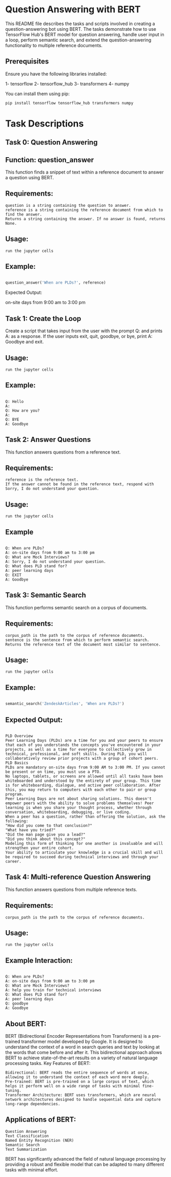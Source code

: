 # Question Answering with BERT

This README file describes the tasks and scripts involved in creating a question-answering bot using BERT. The tasks demonstrate how to use TensorFlow Hub's BERT model for question answering, handle user input in a loop, perform semantic search, and extend the question-answering functionality to multiple reference documents.
## Prerequisites

Ensure you have the following libraries installed:

1-    tensorflow
2-    tensorflow_hub
3-    transformers
4-    numpy

You can install them using pip:

```bash
pip install tensorflow tensorflow_hub transformers numpy
```

# Task Descriptions
## Task 0: Question Answering

## Function: question_answer

This function finds a snippet of text within a reference document to answer a question using BERT.

## Requirements:

    question is a string containing the question to answer.
    reference is a string containing the reference document from which to find the answer.
    Returns a string containing the answer. If no answer is found, returns None.

## Usage:

    run the jupyter cells

## Example:

```python

question_answer('When are PLDs?', reference)
```

Expected Output:


on-site days from 9:00 am to 3:00 pm

## Task 1: Create the Loop

Create a script that takes input from the user with the prompt Q: and prints A: as a response. If the user inputs exit, quit, goodbye, or bye, print A: Goodbye and exit.

## Usage:

    run the jupyter cells

## Example:

```plaintext

Q: Hello
A:
Q: How are you?
A:
Q: BYE
A: Goodbye
```

## Task 2: Answer Questions


This function answers questions from a reference text.

## Requirements:

    reference is the reference text.
    If the answer cannot be found in the reference text, respond with Sorry, I do not understand your question.

## Usage:

    run the jupyter cells

## Example

```plaintext

Q: When are PLDs?
A: on-site days from 9:00 am to 3:00 pm
Q: What are Mock Interviews?
A: Sorry, I do not understand your question.
Q: What does PLD stand for?
A: peer learning days
Q: EXIT
A: Goodbye
```


## Task 3: Semantic Search


This function performs semantic search on a corpus of documents.

## Requirements:

    corpus_path is the path to the corpus of reference documents.
    sentence is the sentence from which to perform semantic search.
    Returns the reference text of the document most similar to sentence.

## Usage:

    run the jupyter cells

## Example:

```python

semantic_search('ZendeskArticles', 'When are PLDs?')
```

## Expected Output:

```plaintext

PLD Overview
Peer Learning Days (PLDs) are a time for you and your peers to ensure that each of you understands the concepts you've encountered in your projects, as well as a time for everyone to collectively grow in technical, professional, and soft skills. During PLD, you will collaboratively review prior projects with a group of cohort peers.
PLD Basics
PLDs are mandatory on-site days from 9:00 AM to 3:00 PM. If you cannot be present or on time, you must use a PTO. 
No laptops, tablets, or screens are allowed until all tasks have been whiteboarded and understood by the entirety of your group. This time is for whiteboarding, dialogue, and active peer collaboration. After this, you may return to computers with each other to pair or group program. 
Peer Learning Days are not about sharing solutions. This doesn't empower peers with the ability to solve problems themselves! Peer learning is when you share your thought process, whether through conversation, whiteboarding, debugging, or live coding. 
When a peer has a question, rather than offering the solution, ask the following:
"How did you come to that conclusion?"
"What have you tried?"
"Did the man page give you a lead?"
"Did you think about this concept?"
Modeling this form of thinking for one another is invaluable and will strengthen your entire cohort.
Your ability to articulate your knowledge is a crucial skill and will be required to succeed during technical interviews and through your career.
```

## Task 4: Multi-reference Question Answering


This function answers questions from multiple reference texts.

## Requirements:

    corpus_path is the path to the corpus of reference documents.

## Usage:

    run the jupyter cells


## Example Interaction:

```plaintext

Q: When are PLDs?
A: on-site days from 9:00 am to 3:00 pm
Q: What are Mock Interviews?
A: help you train for technical interviews
Q: What does PLD stand for?
A: peer learning days
Q: goodbye
A: Goodbye
```

## About BERT:

BERT (Bidirectional Encoder Representations from Transformers) is a pre-trained transformer model developed by Google. It is designed to understand the context of a word in search queries and text by looking at the words that come before and after it. This bidirectional approach allows BERT to achieve state-of-the-art results on a variety of natural language processing tasks.
Key Features of BERT:

    Bidirectional: BERT reads the entire sequence of words at once, allowing it to understand the context of each word more deeply.
    Pre-trained: BERT is pre-trained on a large corpus of text, which helps it perform well on a wide range of tasks with minimal fine-tuning.
    Transformer Architecture: BERT uses transformers, which are neural network architectures designed to handle sequential data and capture long-range dependencies.

## Applications of BERT:

    Question Answering
    Text Classification
    Named Entity Recognition (NER)
    Semantic Search
    Text Summarization

BERT has significantly advanced the field of natural language processing by providing a robust and flexible model that can be adapted to many different tasks with minimal effort.